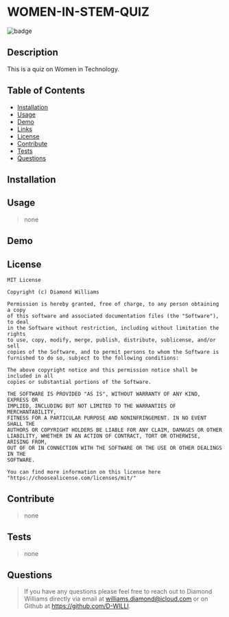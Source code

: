 # WOMEN-IN-STEM-QUIZ

  ![badge](https://img.shields.io/badge/License-MIT-blue) 

  ## Description
  This is a quiz on Women in Technology. 
  

  ## Table of Contents 
  - [Installation](#installation)
  - [Usage](#usage)
  - [Demo](#demo)
  - [Links](#links)
  - [License](#license)
  - [Contribute](#contribute)
  - [Tests](#tests)
  - [Questions](#questions)



  ## Installation
  

  ## Usage
  >none
 
  ## Demo





  ## License
  
    MIT License 
    
    Copyright (c) Diamond Williams
    
    Permission is hereby granted, free of charge, to any person obtaining a copy
    of this software and associated documentation files (the "Software"), to deal
    in the Software without restriction, including without limitation the rights
    to use, copy, modify, merge, publish, distribute, sublicense, and/or sell
    copies of the Software, and to permit persons to whom the Software is
    furnished to do so, subject to the following conditions:
    
    The above copyright notice and this permission notice shall be included in all
    copies or substantial portions of the Software.
    
    THE SOFTWARE IS PROVIDED "AS IS", WITHOUT WARRANTY OF ANY KIND, EXPRESS OR
    IMPLIED, INCLUDING BUT NOT LIMITED TO THE WARRANTIES OF MERCHANTABILITY,
    FITNESS FOR A PARTICULAR PURPOSE AND NONINFRINGEMENT. IN NO EVENT SHALL THE
    AUTHORS OR COPYRIGHT HOLDERS BE LIABLE FOR ANY CLAIM, DAMAGES OR OTHER
    LIABILITY, WHETHER IN AN ACTION OF CONTRACT, TORT OR OTHERWISE, ARISING FROM,
    OUT OF OR IN CONNECTION WITH THE SOFTWARE OR THE USE OR OTHER DEALINGS IN THE
    SOFTWARE.
    
    You can find more information on this license here "https://choosealicense.com/licenses/mit/"
  

  ## Contribute
  >none


  ## Tests
  >none


  ## Questions
  >If you have any questions please feel free to reach out to Diamond Williams directly via email at williams.diamond@icloud.com or on Github at https://github.com/D-WILLI.
